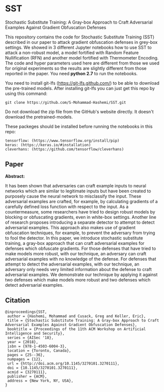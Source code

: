 # SST
Stochastic Substitute Training: A Gray-box Approach to Craft Adversarial Examples Against Gradient Obfuscation Defenses

This repository contains the code for Stochastic Substitute Training (SST) described in our paper to attack gradient obfuscation defenses in grey-box settings. We showed in 3 different Jupyter notebooks how to use SST to attack a non-robust model, a model fortified with Random Feature Nullification (RFN) and another model fortified with Thermometer Encoding. The code and hyper parameters used here are different from those we used for original experiments so the results are slightly different from those reported in the paper. You need **python 2.7** to run the notebooks.

You need to install git-lfs (https://git-lfs.github.com/) to be able to download the pre-trained models.
After installing git-lfs you can just get this repo by using this command: 
```
git clone https://github.com/S-Mohammad-Hashemi/SST.git
```
Do not download the zip file from the GitHub's website directly. It doesn't download the pretrained-models.

These packeges should be installed before running the notebooks in this repo:
```
tensorflow: (https://www.tensorflow.org/install/pip)
keras: (https://keras.io/#installation)
cleverhans: (https://github.com/tensorflow/cleverhans)
```
## Paper

**Abstract:**

It has been shown that adversaries can craft example inputs to neural networks which are similar to legitimate inputs but have been created to purposely cause the neural network to misclassify the input. These adversarial examples are crafted, for example, by calculating gradients of a carefully defined loss function with respect to the input. As a countermeasure, some researchers have tried to design robust models by blocking or obfuscating gradients, even in white-box settings. Another line of research proposes introducing a separate detector to attempt to detect adversarial examples. This approach also makes use of gradient obfuscation techniques, for example, to prevent the adversary from trying to fool the detector. In this paper, we introduce stochastic substitute training, a gray-box approach that can craft adversarial examples for defenses which obfuscate gradients. For those defenses that have tried to make models more robust, with our technique, an adversary can craft adversarial examples with no knowledge of the defense. For defenses that attempt to detect the adversarial examples, with our technique, an adversary only needs very limited information about the defense to craft adversarial examples. We demonstrate our technique by applying it against two defenses which make models more robust and two defenses which detect adversarial examples.

## Citation

```
@inproceedings{SST,
 author = {Hashemi, Mohammad and Cusack, Greg and Keller, Eric},
 title = {Stochastic Substitute Training: A Gray-box Approach to Craft Adversarial Examples Against Gradient Obfuscation Defenses},
 booktitle = {Proceedings of the 11th ACM Workshop on Artificial Intelligence and Security},
 series = {AISec '18},
 year = {2018},
 isbn = {978-1-4503-6004-3},
 location = {Toronto, Canada},
 pages = {25--36},
 numpages = {12},
 url = {http://doi.acm.org/10.1145/3270101.3270111},
 doi = {10.1145/3270101.3270111},
 acmid = {3270111},
 publisher = {ACM},
 address = {New York, NY, USA},
} 

```
